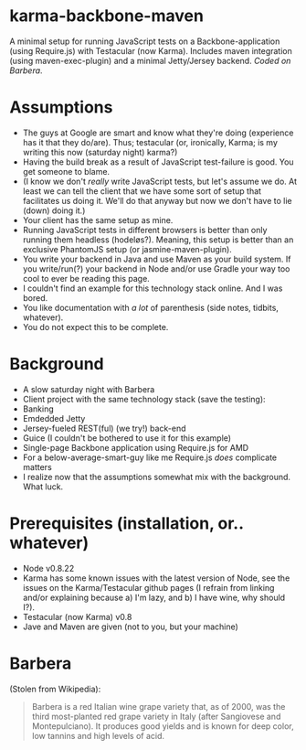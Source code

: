 karma-backbone-maven
====================

A minimal setup for running JavaScript tests on a Backbone-application (using Require.js) with Testacular (now Karma). Includes maven integration (using maven-exec-plugin) and a minimal Jetty/Jersey backend. *Coded on Barbera*.

Assumptions
===========

* The guys at Google are smart and know what they're doing (experience has it that they do/are). Thus; testacular (or, ironically, Karma; is my writing this now (saturday night) karma?)
* Having the build break as a result of JavaScript test-failure is good. You get someone to blame.
* (I know we don't _really_ write JavaScript tests, but let's assume we do. At least we can tell the client that we have some sort of setup that facilitates us doing it. We'll do that anyway but now we don't have to lie (down) doing it.)
* Your client has the same setup as mine.
* Running JavaScript tests in different browsers is better than only running them headless (hodeløs?). Meaning, this setup is better than an exclusive PhantomJS setup (or jasmine-maven-plugin).
* You write your backend in Java and use Maven as your build system. If you write/run(?) your backend in Node and/or use Gradle your way too cool to ever be reading this page.
* I couldn't find an example for this technology stack online. And I was bored.
* You like documentation with _a lot_ of parenthesis (side notes, tidbits, whatever).
* You do not expect this to be complete.

Background
==========
* A slow saturday night with Barbera
* Client project with the same technology stack (save the testing):
* Banking
* Emdedded Jetty
* Jersey-fueled REST(ful) (we try!) back-end
* Guice (I couldn't be bothered to use it for this example)
* Single-page Backbone application using Require.js for AMD
* For a below-average-smart-guy like me Require.js _does_ complicate matters
* I realize now that the assumptions somewhat mix with the background. What luck.

Prerequisites (installation, or.. whatever)
===========================================

* Node v0.8.22
* Karma has some known issues with the latest version of Node, see the issues on the Karma/Testacular github pages (I refrain from linking and/or explaining because a) I'm lazy, and b) I have wine, why should I?).
* Testacular (now Karma) v0.8
* Jave and Maven are given (not to you, but your machine)

Barbera
=======

(Stolen from Wikipedia): 
> Barbera is a red Italian wine grape variety that, as of 2000, was the third most-planted red grape variety in Italy (after Sangiovese and Montepulciano). 
> It produces good yields and is known for deep color, low tannins and high levels of acid.
